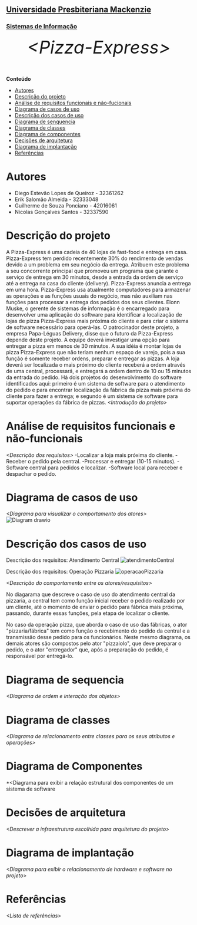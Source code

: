 <h2><a href= "https://www.mackenzie.br">Universidade Presbiteriana Mackenzie</a></h2>
<h3><a href= "https://www.mackenzie.br/graduacao/sao-paulo-higienopolis/sistemas-de-informacao">Sistemas de Informação</a></h3>


<font size="+12"><center>
*&lt;Pizza-Express&gt;*
</center></font>

**Conteúdo**

- [Autores](#nome-alunos)
- [Descrição do projeto](#introdução-do-projeto)
- [Análise de requisitos funcionais e não-fucionais](#descrição-dos-requisitos)
- [Diagrama de casos de uso](#diagrama-de-comportamento-atores)
- [Descrição dos casos de uso](#descrição-das-funcões)
- [Diagrama de senquencia](#diagrama-de-ordem-interações)
- [Diagrama de classes](#diagrama-orientado-objetos)
- [Diagrama de componentes](#diagrama-estrutura-componente)
- [Decisões de arquitetura](#decisões-de-arquitetura)
- [Diagrama de implantação](#diagrama-de-hardware-software)
- [Referências](#referências)


# Autores

* Diego Estevão Lopes de Queiroz - 32361262
* Erik Salomão Almeida - 32333048
* Guilherme de Souza Ponciano - 42016061
* Nicolas Gonçalves Santos - 32337590
# Descrição do projeto
A Pizza-Express é uma cadeia de 40 lojas de fast-food e entrega em casa. Pizza-Express tem perdido recentemente 30% do rendimento de vendas devido a um problema em seu negócio da entrega. Atribuem este problema a seu concorrente principal que promoveu um programa que garante o serviço de entrega em 30 minutos, desde a entrada da ordem de serviço até a entrega na casa do cliente (delivery). Pizza-Express anuncia a entrega em uma hora. Pizza-Express usa atualmente computadores para armazenar as operações e as funções usuais do negócio, mas não auxiliam nas funções para processar a entrega dos pedidos dos seus clientes. Elonn Muske, o gerente de sistemas de informação é o encarregado para desenvolver uma aplicação do software para identificar a localização de lojas de pizza Pizza-Express mais próxima do cliente e para criar o sistema de software necessário para operá-las. O patrocinador deste projeto, a empresa Papa-Léguas Delivery, disse que o futuro da Pizza-Express depende deste projeto. A equipe deverá investigar uma opção para entregar a pizza em menos de 30 minutos. A sua idéia é montar lojas de pizza Pizza-Express que não teriam nenhum espaço de varejo, pois a sua função é somente receber ordens, preparar e entregar as pizzas. A loja deverá ser localizada o mais próximo do cliente receberá a ordem através de uma central, processará, e entregará a ordem dentro de 10 ou 15 minutos da entrada do pedido. Há dois projetos do desenvolvimento do software identificados aqui: primeiro é um sistema de software para o atendimento do pedido e para encontrar localização da fábrica da pizza mais próxima do cliente para fazer a entrega; e segundo é um sistema de software para suportar operações da fábrica de pizzas.
*&lt;Introdução do projeto&gt;*

# Análise de requisitos funcionais e não-funcionais
*&lt;Descrição dos requisitos&gt;*
-Localizar a loja mais próxima do cliente.
-Receber o pedido pela central.
-Processar e entregar (10-15 minutos).
-Software central para pedidos e localizar.
-Software local para receber e despachar o pedido.

# Diagrama de casos de uso
*&lt;Diagrama para visualizar o comportamento dos atores&gt;*
![Diagram drawio](https://github.com/destlq/Topico-17/assets/142526482/2bb0b05f-38b6-4f91-b4a4-21b8d3ccb334)

# Descrição dos casos de uso
Descrição dos requisitos: Atendimento Central
![atendimentoCentral](https://github.com/destlq/Topico-17/assets/124603581/f5b830c2-820f-4684-8136-93d434b0e08b)


Descrição dos requisitos: Operação Pizzaria
![operacaoPizzaria](https://github.com/destlq/Topico-17/assets/124603581/ddc40584-1fa0-4635-9efb-1508f66044cd)

*&lt;Descrição do comportamento entre os atores/resquisitos&gt;*

No diagarama que descreve o caso de uso do atendimento central da pizzaria, a central tem como função inicial receber o pedido realizado por um cliente, até o momento de enviar o pedido para fábrica mais próxima, passando, durante essas funções, pela etapa de localizar o cliente.

No caso da operação pizza, que aborda o caso de uso das fábricas, o ator "pizzaria/fábrica" tem como função o recebimento do pedido da central e a transmissão desse pedido para os funcionários. Neste mesmo diagrama, os demais atores são compostos pelo ator "pizzaiolo", que deve preparar o pedido, e o ator "entregador" que, após a preparação do pedido, é responsável por entregá-lo. 

# Diagrama de sequencia

*&lt;Diagrama de ordem e interação dos objetos&gt;*

# Diagrama de classes

*&lt;Diagrama de relacionamento entre classes para os seus atributos e operações&gt;*

# Diagrama de Componentes

*&lt;Diagrama para exibir a relação estrutural dos componentes de um sistema de software

# Decisões de arquitetura

*&lt;Descrever a infraestrutura escolhida para arquitetura do projeto&gt;*

# Diagrama de implantação

*&lt;Diagrama para exibir o relacionamento de hardware e software no projeto&gt;*

# Referências

*&lt;Lista de referências&gt;*
